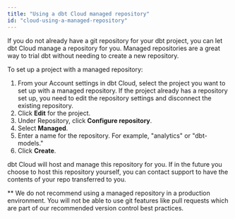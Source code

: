 ```yaml
---
title: "Using a dbt Cloud managed repository"
id: "cloud-using-a-managed-repository"
---
```


If you do not already have a git repository for your dbt project, you can let dbt Cloud manage a repository for you. Managed repositories are a great way to trial dbt without needing to create a new repository. 

To set up a project with a managed repository: 

1. From your Account settings in dbt Cloud, select the project you want to set up with a managed repository. If the project already has a repository set up, you need to edit the repository settings and disconnect the existing repository.
2. Click **Edit** for the project.
3. Under Repository, click **Configure repository**.
4. Select **Managed**.
5. Enter a name for the repository. For example, "analytics" or "dbt-models." 
6. Click **Create**.
   <Lightbox src="/img/docs/dbt-cloud/cloud-configuring-dbt-cloud/managed-repo.png" title="Adding a managed repository"/>

dbt Cloud will host and manage this repository for you. If in the future you choose to host this repository yourself, you can contact support to have the contents of your repo transferred to you.

** We do not recommend using a managed repository in a production environment. You will not be able to use git features like pull requests which are part of our recommended version control best practices.
